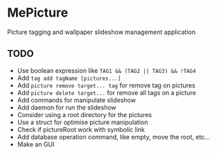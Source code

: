 # MePicture

Picture tagging and wallpaper slideshow management application

## TODO

- Use boolean expression like ```TAG1 && (TAG2 || TAG3) && !TAG4```
- Add ```tag add tagName [pictures...]```
- Add ```picture remove target... tag``` for remove tag on pictures
- Add ```picture delete target...``` for remove all tags on a picture
- Add commands for manipulate slideshow
- Add daemon for run the slideshow
- Consider using a root directory for the pictures
- Use a struct for optimise picture manipulation
- Check if pictureRoot work with symbolic link
- Add database operation command, like empty, move the root, etc...
- Make an GUI
